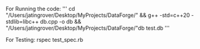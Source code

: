 For Running the code:
'''
cd "/Users/jatingrover/Desktop/MyProjects/DataForge/" && g++ -std=c++20 -stdlib=libc++ db.cpp -o db && "/Users/jatingrover/Desktop/MyProjects/DataForge/"db test.db
'''

For Testing:
rspec test_spec.rb